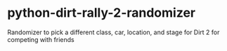 # python-dirt-rally-2-randomizer
Randomizer to pick a different class, car, location, and stage for Dirt 2 for competing with friends
